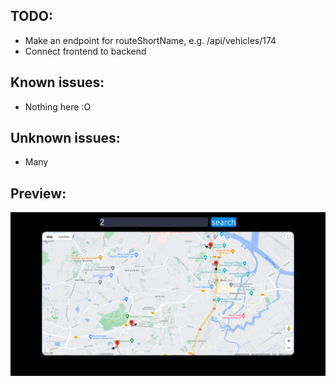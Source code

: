 ## TODO:
- Make an endpoint for routeShortName, e.g. /api/vehicles/174
- Connect frontend to backend

## Known issues:
- Nothing here :O

## Unknown issues: 
- Many

## Preview:
![Site preview](Docs/preview.png "Site preview")